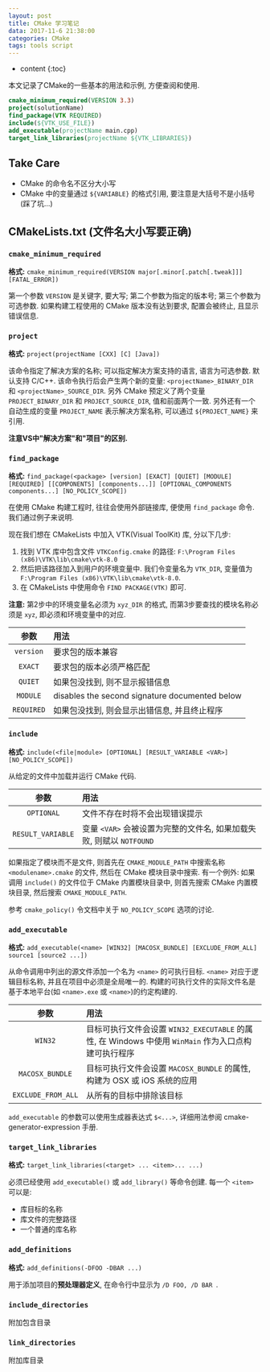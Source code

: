 ```yaml
---
layout: post
title: CMake 学习笔记
data: 2017-11-6 21:38:00
categories: CMake
tags: tools script
---
```


* content
{:toc}

本文记录了CMake的一些基本的用法和示例, 方便查阅和使用. 

```cmake
cmake_minimum_required(VERSION 3.3)
project(solutionName)
find_package(VTK REQUIRED)
include(${VTK_USE_FILE})
add_executable(projectName main.cpp)
target_link_libraries(projectName ${VTK_LIBRARIES})
```




## Take Care

* CMake 的命令名不区分大小写
* CMake 中的变量通过 `${VARIABLE}` 的格式引用, 要注意是大括号不是小括号(踩了坑...)


## CMakeLists.txt (文件名大小写要正确)

### `cmake_minimum_required`

**格式:** `cmake_minimum_required(VERSION major[.minor[.patch[.tweak]]] [FATAL_ERROR])`

第一个参数 `VERSION` 是关键字, 要大写; 第二个参数为指定的版本号; 第三个参数为可选参数. 如果构建工程使用的 CMake 版本没有达到要求, 配置会被终止, 且显示错误信息. 


### `project`

**格式:** `project(projectName [CXX] [C] [Java])`

该命令指定了解决方案的名称; 可以指定解决方案支持的语言, 语言为可选参数. 默认支持 C/C++. 该命令执行后会产生两个新的变量: `<projectName>_BINARY_DIR` 和 `<projectName>_SOURCE_DIR`. 另外 CMake 预定义了两个变量 `PROJECT_BINARY_DIR` 和 `PROJECT_SOURCE_DIR`, 值和前面两个一致. 另外还有一个自动生成的变量 `PROJECT_NAME` 表示解决方案名称, 可以通过 `${PROJECT_NAME}` 来引用. 

**注意VS中"解决方案"和"项目"的区别.**


### `find_package`

**格式:** `find_package(<package> [version] [EXACT] [QUIET] [MODULE] [REQUIRED] [[COMPONENTS] [components...]] [OPTIONAL_COMPONENTS components...] [NO_POLICY_SCOPE])`

在使用 CMake 构建工程时, 往往会使用外部链接库, 便使用 `find_package` 命令. 我们通过例子来说明.

现在我们想在 CMakeLists 中加入 VTK(Visual ToolKit) 库, 分以下几步:

1. 找到 VTK 库中包含文件 `VTKConfig.cmake` 的路径: `F:\Program Files (x86)\VTK\lib\cmake\vtk-8.0`
2. 然后把该路径加入到用户的环境变量中. 我们令变量名为 `VTK_DIR`, 变量值为 `F:\Program Files (x86)\VTK\lib\cmake\vtk-8.0`.
3. 在 CMakeLists 中使用命令 `FIND PACKAGE(VTK)` 即可.

**注意:** 第2步中的环境变量名必须为 `xyz_DIR` 的格式, 而第3步要查找的模块名称必须是 `xyz`, 即必须和环境变量中的对应.  

| 参数 | 用法 |
|:----:|:-----|
| `version` | 要求包的版本兼容 |
| `EXACT` | 要求包的版本必须严格匹配 |
| `QUIET` | 如果包没找到, 则不显示报错信息 |
| `MODULE` | disables the second signature documented below |
| `REQUIRED` | 如果包没找到, 则会显示出错信息, 并且终止程序 |


### `include`

**格式:** `include(<file|module> [OPTIONAL] [RESULT_VARIABLE <VAR>] [NO_POLICY_SCOPE])`

从给定的文件中加载并运行 CMake 代码. 

| 参数 | 用法 |
|:----:|:-----|
| `OPTIONAL` | 文件不存在时将不会出现错误提示 |
| `RESULT_VARIABLE` | 变量 `<VAR>` 会被设置为完整的文件名, 如果加载失败, 则赋以 `NOTFOUND` |

如果指定了模块而不是文件, 则首先在 `CMAKE_MODULE_PATH` 中搜索名称 `<modulename>.cmake` 的文件, 然后在 CMake 模块目录中搜索. 有一个例外: 如果调用 `include()` 的文件位于 CMake 内置模块目录中, 则首先搜索 CMake 内置模块目录, 然后搜索 `CMAKE_MODULE_PATH`.

参考 `cmake_policy()` 令文档中关于 `NO_POLICY_SCOPE` 选项的讨论.

### `add_executable`

**格式:** `add_executable(<name> [WIN32] [MACOSX_BUNDLE] [EXCLUDE_FROM_ALL] source1 [source2 ...])`

从命令调用中列出的源文件添加一个名为 `<name>` 的可执行目标. `<name>` 对应于逻辑目标名称, 并且在项目中必须是全局唯一的. 构建的可执行文件的实际文件名是基于本地平台(如 `<name>.exe` 或 `<name>`)的约定构建的.

| 参数 | 用法 |
|:----:|:-----|
| `WIN32` | 目标可执行文件会设置 `WIN32_EXECUTABLE` 的属性, 在 Windows 中使用 `WinMain` 作为入口点构建可执行程序 |
| `MACOSX_BUNDLE` | 目标可执行文件会设置 `MACOSX_BUNDLE` 的属性, 构建为 OSX 或 iOS 系统的应用 |
| `EXCLUDE_FROM_ALL` | 从所有的目标中排除该目标 |

`add_executable` 的参数可以使用生成器表达式 `$<...>`, 详细用法参阅 cmake-generator-expression 手册.


### `target_link_libraries`

**格式:** `target_link_libraries(<target> ... <item>... ...)`

<target> 必须已经使用 `add_executable()` 或 `add_library()` 等命令创建. 每一个 `<item>` 可以是:
* 库目标的名称
* 库文件的完整路径
* 一个普通的库名称

### `add_definitions`

**格式:** `add_definitions(-DFOO -DBAR ...)`

用于添加项目的**预处理器定义**, 在命令行中显示为 `/D FOO, /D BAR `.  

### `include_directories`

附加包含目录

### `link_directories`

附加库目录

